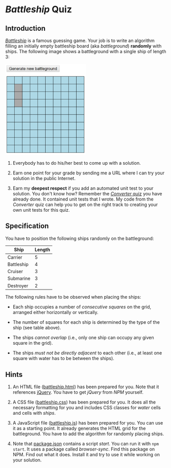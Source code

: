 # *Battleship* Quiz


## Introduction

[*Battleship*](https://en.wikipedia.org/wiki/Battleship_(game)) is a famous guessing game. Your job is to write an algorithm filling an initially empty battleship board (aka *battleground*) **randomly** with ships. The following image shows a battleground with a single ship of length 3:

<img src='images/battleground-with-one-ship.png' alt='Battleground with ship' width='50%' />

1. Everybody has to do his/her best to come up with a solution.

1. Earn one point for your grade by sending me a URL where I can try your solution in the public Internet.

1. Earn my **deepest respect** if you add an automated unit test to your solution. You don't know how? Remember the [*Converter* quiz](https://github.com/rstropek/2018-08-ng-training/tree/master/node-fundamentals/9030-converter) you have already done. It contained unit tests that I wrote. My code from the *Converter* quiz can help you to get on the right track to creating your own unit tests for this quiz.


## Specification

You have to position the following ships randomly on the battleground:

| Ship       | Length |
|------------|--------|
| Carrier    | 5      |
| Battleship | 4      |
| Cruiser    | 3      |
| Submarine  | 3      |
| Destroyer  | 2      |

The following rules have to be observed when placing the ships:

* Each ship occupies a number of *consecutive squares* on the grid, arranged either horizontally or vertically.

* The number of squares for each ship is determined by the type of the ship (see table above).

* The ships *cannot overlap* (i.e., only one ship can occupy any given square in the grid). 

* The ships *must not be directly adjacent* to each other (i.e., at least one square with water has to be between the ships).


## Hints

1. An HTML file ([battleship.html](battleship.html)) has been prepared for you. Note that it references [jQuery](http://jquery.com/). You have to get *jQuery* from *NPM* yourself.

1. A CSS file ([battleship.css](battleship.css)) has been prepared for you. It does all the necessary formatting for you and includes CSS classes for *water* cells and cells with *ships*.

1. A JavaScript file ([battleship.js](battleship.js)) has been prepared for you. You can use it as a starting point. It already generates the HTML grid for the battleground. You have to add the algorithm for randomly placing ships.

1. Note that [package.json](package.json) contains a script *start*. You can run it with `npm start`. It uses a package called *browser-sync*. Find this package on NPM. Find out what it does. Install it and try to use it while working on your solution.
